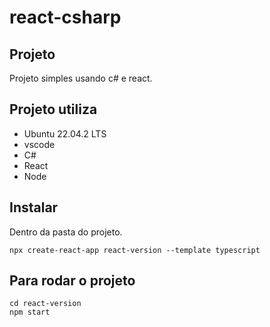 # react-csharp


## Projeto

Projeto simples usando c# e react.

## Projeto utiliza
- Ubuntu 22.04.2 LTS
- vscode
- C#
- React
- Node



## Instalar

Dentro da pasta do projeto.

```
npx create-react-app react-version --template typescript 

```

## Para rodar o projeto
```
cd react-version
npm start
```
